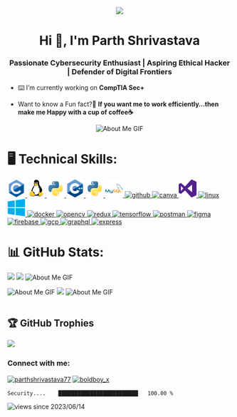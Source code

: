 <!--
**MdNadeemSarwar/MdNadeemSarwar** is a ✨ _special_ ✨ repository because its `README.md` (this file) appears on your GitHub profile.

Here are some ideas to get you started:

- 🔭 I’m currently working on ...
- 🌱 I’m currently learning ...
- 👯 I’m looking to collaborate on ...
- 🤔 I’m looking for help with ...
- 💬 Ask me about ...
- 📫 How to reach me: ...
- 😄 Pronouns: ...
- ⚡ Fun fact: ...
-->
<p align="center">
<!--   <a href="https://github.com/DenverCoder1/readme-typing-svg"> -->
    <img src="https://readme-typing-svg.herokuapp.com?color=E22FE4&width=380&height=28&lines=The+Quieter+You+Become;The+More+You+Are+Able+To+Hear+....&center=true"></a></p>
    
<h1 align="center">Hi 👾, I'm Parth Shrivastava</h1>
<h3 align="center">Passionate Cybersecurity Enthusiast | Aspiring Ethical Hacker | Defender of Digital Frontiers</h3>

- ⌨️ I’m currently working on **CompTIA Sec+**

- Want to know a Fun fact?🤖 **If you want me to work efficiently…then make me Happy with a cup of coffee☕️**
<p align="center">
    <img src="https://github.com/parthsh77/icons/blob/main/Kiopdev%20Discord%20GIF%20-%20Kiopdev%20Discord%20Hack%20-%20Discover%20%26%20Share%20GIFs.gif" 
         alt="About Me GIF" width="500px">
</p>

    
# 🖥️ Technical Skills: 
<p align="left">
  <a href="https://www.cprogramming.com/" target="_blank" rel="noreferrer"> 
    <img src="https://raw.githubusercontent.com/devicons/devicon/master/icons/c/c-original.svg" alt="c" width="40" height="40"/> 
  </a>

  <a href="https://www.linux.org/" target="_blank" rel="noreferrer"> 
  <img src="https://raw.githubusercontent.com/devicons/devicon/master/icons/linux/linux-original.svg" alt="linux" width="40" height="40"/>
  </a>
  <a href="https://www.python.org" target="_blank" rel="noreferrer"> 
    <img src="https://raw.githubusercontent.com/devicons/devicon/master/icons/python/python-original.svg" alt="python" width="40" height="40"/>
  </a>
  <a href="https://www.w3schools.com/cpp/" target="_blank" rel="noreferrer">
    <img src="https://raw.githubusercontent.com/devicons/devicon/master/icons/cplusplus/cplusplus-original.svg" alt="cplusplus" width="40" height="40"/>
  </a>
  <a href="https://www.python.org" target="_blank" rel="noreferrer">
    <img src="https://raw.githubusercontent.com/devicons/devicon/master/icons/python/python-original.svg" alt="python" width="40" height="40"/>
  </a>
  <a href="https://www.mysql.com/" target="_blank" rel="noreferrer">
    <img src="https://raw.githubusercontent.com/devicons/devicon/master/icons/mysql/mysql-original-wordmark.svg" alt="mysql" width="40" height="40"/>
  </a>
  <a href="https://www.github.com" target="_blank" rel="noreferrer">
    <img src="https://www.vectorlogo.zone/logos/github/github-icon.svg" alt="github" width="40" height="40"/>
  </a>
  <a href="https://www.canva.com/" target="_blank" rel="noreferrer">
    <img src="https://www.vectorlogo.zone/logos/canva/canva-icon.svg" alt="canva" width="40" height="40"/>
  </a>
  <a href="https://code.visualstudio.com/" target="_blank" rel="noreferrer">
    <img src="https://raw.githubusercontent.com/devicons/devicon/master/icons/visualstudio/visualstudio-plain.svg" alt="vscode" width="40" height="40"/>
  </a>
  <a href="https://www.linux.org/" target="_blank" rel="noreferrer">
    <img src="https://github.com/parthsh77/icons/blob/main/icons8-burp-suite.svg" alt="linux" width="40" height="40"/>
  </a>
  <a href="https://www.microsoft.com/en-us/windows" target="_blank" rel="noreferrer">
    <img src="https://raw.githubusercontent.com/devicons/devicon/master/icons/windows8/windows8-original.svg" alt="windows" width="40" height="40"/>
  </a>
  <a href="https://www.bettercap.org/" target="_blank" rel="noreferrer">
    <img src="https://github.com/parthsh77/icons/blob/main/bettercap.png" alt="docker" width="40" height="40"/>
  </a>
  <a href="https://hashcat.net/hashcat/" target="_blank" rel="noreferrer">
    <img src="https://github.com/parthsh77/icons/blob/main/HASH.jpg" alt="opencv" width="40" height="40"/>
  </a>
  <a href="https://www.kali.org/tools/hydra/" target="_blank" rel="noreferrer">
    <img src="https://github.com/parthsh77/icons/blob/main/hydra.png" alt="redux" width="40" height="40"/>
  </a>
  <a href="https://www.kali.org" target="_blank" rel="noreferrer">
    <img src="https://github.com/parthsh77/icons/blob/main/icons8-kali-linux(1).svg" alt="tensorflow" width="40" height="40"/>
  </a>
  <a href="https://www.kali.org/tools/netcat/" target="_blank" rel="noreferrer">
    <img src="https://github.com/parthsh77/icons/blob/main/netcat.png" alt="postman" width="40" height="40"/>
  </a>
  <a href="https://nmap.org/" target="_blank" rel="noreferrer">
    <img src="https://github.com/parthsh77/icons/blob/main/nmap.jpg" alt="figma" width="40" height="40"/>
  </a>
  <a href="https://www.wireshark.org/" target="_blank" rel="noreferrer">
    <img src="https://github.com/parthsh77/icons/blob/main/png-clipart-macos-app-icons-wireshark.png" alt="firebase" width="40" height="40"/>
  </a>
  <a href="https://sqlmap.org/" target="_blank" rel="noreferrer">
    <img src="https://github.com/parthsh77/icons/blob/main/sqlmap.png" alt="gcp" width="40" height="40"/>
  </a>
  <a href="https://www.openwall.com/john/" target="_blank" rel="noreferrer">
    <img src="https://github.com/parthsh77/icons/blob/main/com.openwall.John.png" alt="graphql" width="40" height="40"/>
  </a>
    <a href="https://www.metasploit.com/" target="_blank" rel="noreferrer">
    <img src="https://github.com/parthsh77/icons/blob/main/img.icons8.png" alt="express" width="40" height="40"/>
  </a>
</p>

# 📊 GitHub Stats:

![](https://github-readme-stats.vercel.app/api/top-langs/?username=parthsh77&theme=radical&border=false&include_all_commits=true&count_private=true&layout=compact) 
![](https://github-readme-stats.vercel.app/api?username=parthsh77&theme=radical&_border=false&include_all_commits=true&count_private=true) <img src="https://raw.githubusercontent.com/7oSkaaa/7oSkaaa/refs/heads/main/Images/Software_Tools.gif" alt="About Me GIF" width="150px">

<img src="https://github.com/7oSkaaa/7oSkaaa/blob/main/Images/about_me.gif?raw=true" alt="About Me GIF" width="180px"> ![](https://github-readme-streak-stats.herokuapp.com/?user=parthsh77&theme=radical&hide_border=false)
 <img src="https://github.com/parthsh77/icons/blob/main/hello.gif" alt="About Me GIF" width="300px"><br/>
<br/>
## 🏆 GitHub Trophies
![](https://github-profile-trophy.vercel.app/?username=parthsh77&theme=radical&no-frame=false&no-bg=true&margin-w=4)

<h3 align="left">Connect with me:</h3>
<p align="left">
<a href="https://linkedin.com/in/parthshrivastava77" target="blank"><img align="center" src="https://raw.githubusercontent.com/rahuldkjain/github-profile-readme-generator/master/src/images/icons/Social/linked-in-alt.svg" alt="parthshrivastava77" height="30" width="40" /></a>
<a href="https://instagram.com/boldboy_x" target="blank"><img align="center" src="https://raw.githubusercontent.com/rahuldkjain/github-profile-readme-generator/master/src/images/icons/Social/instagram.svg" alt="boldboy_x" height="30" width="40" /></a>

<!--START_SECTION:waka-->

```text
Security....    █████████████████████████   100.00 %
```
<!--END_SECTION:waka-->
![views since 2023/06/14](https://visitor-badge-deno.deno.dev/mdnadeemsarwar.mdnadeemsarwar.svg)
